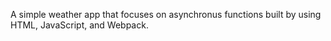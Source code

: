 A simple weather app that focuses on asynchronus functions built by using HTML, JavaScript, and Webpack.
